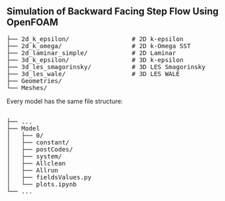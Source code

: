 ## Simulation of Backward Facing Step Flow Using OpenFOAM

<pre>
├── 2d_k_epsilon/                 # 2D k-epsilon
├── 2d_k_omega/                   # 2D k-Omega SST
├── 2d_laminar_simple/            # 2D Laminar 
├── 3d_k_epsilon/                 # 3D k-epsilon
├── 3d_les_smagorinsky/           # 3D LES Smagorinsky
├── 3d_les_wale/                  # 3D LES WALE
├── Geometries/
└── Meshes/
</pre>

Every model has the same file structure:
<pre> 
├── ...
├── Model                      
│   ├── 0/                     
│   ├── constant/                            
│   ├── postCodes/
│   ├── system/
│   ├── Allclean
│   ├── Allrun            
│   ├── fieldsValues.py                       
│   └── plots.ipynb                
└── ...
</pre>
